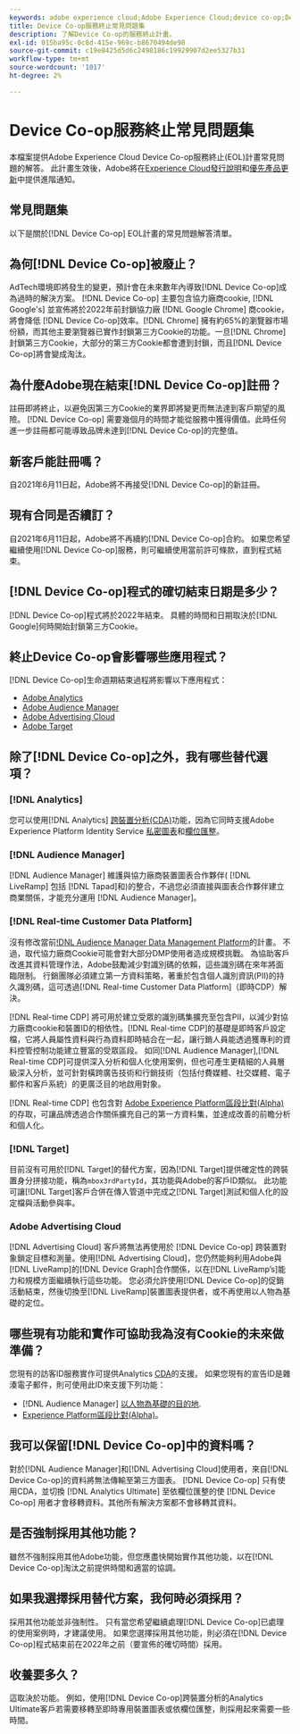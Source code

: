```yaml
---
keywords: adobe experience cloud;Adobe Experience Cloud;device co-op;Device Co-op；終止服務
title: Device Co-op服務終止常見問題集
description: 了解Device Co-op的服務終止計畫。
exl-id: 015ba95c-0c8d-415e-969c-b8670494de98
source-git-commit: c19e8425d5d6c2498186c19929907d2ee5327b31
workflow-type: tm+mt
source-wordcount: '1017'
ht-degree: 2%

---
```


# Device Co-op服務終止常見問題集

本檔案提供Adobe Experience Cloud Device Co-op服務終止(EOL)計畫常見問題的解答。 此計畫生效後，Adobe將在[Experience Cloud發行說明](https://experienceleague.adobe.com/docs/release-notes/experience-cloud/current.html?lang=zh-Hant)和[優先產品更新](https://www.adobe.com/tw/subscription/priority-product-update.html)中提供進階通知。

## 常見問題集

以下是關於[!DNL Device Co-op] EOL計畫的常見問題解答清單。

## 為何[!DNL Device Co-op]被廢止？

AdTech環境即將發生的變更，預計會在未來數年內導致[!DNL Device Co-op]成為過時的解決方案。 [!DNL Device Co-op] 主要包含協力廠商cookie, [!DNL Google's] 並宣佈將於2022年前封鎖協力廠 [!DNL Google Chrome] 商cookie，將會降低 [!DNL Device Co-op]效率。[!DNL Chrome] 擁有約65%的瀏覽器市場份額，而其他主要瀏覽器已實作封鎖第三方Cookie的功能。一旦[!DNL Chrome]封鎖第三方Cookie，大部分的第三方Cookie都會遭到封鎖，而且[!DNL Device Co-op]將會變成淘汰。

## 為什麼Adobe現在結束[!DNL Device Co-op]註冊？

註冊即將終止，以避免因第三方Cookie的業界即將變更而無法達到客戶期望的風險。 [!DNL Device Co-op] 需要幾個月的時間才能從服務中獲得價值。此時任何進一步註冊都可能導致品牌未達到[!DNL Device Co-op]的完整值。

## 新客戶能註冊嗎？

自2021年6月11日起，Adobe將不再接受[!DNL Device Co-op]的新註冊。

## 現有合同是否續訂？

自2021年6月11日起，Adobe將不再續約[!DNL Device Co-op]合約。 如果您希望繼續使用[!DNL Device Co-op]服務，則可繼續使用當前許可條款，直到程式結束。

## [!DNL Device Co-op]程式的確切結束日期是多少？

[!DNL Device Co-op]程式將於2022年結束。 具體的時間和日期取決於[!DNL Google]何時開始封鎖第三方Cookie。

## 終止Device Co-op會影響哪些應用程式？

[!DNL Device Co-op]生命週期結束過程將影響以下應用程式：

- [Adobe Analytics](https://experienceleague.adobe.com/docs/analytics.html?lang=en)
- [Adobe Audience Manager](https://experienceleague.adobe.com/docs/audience-manager/user-guide/overview/aam-overview.html?lang=en)
- [Adobe Advertising Cloud](https://experienceleague.adobe.com/docs/advertising-cloud.html?lang=en)
- [Adobe Target](https://experienceleague.adobe.com/docs/target/using/introduction/intro.html?lang=en)

## 除了[!DNL Device Co-op]之外，我有哪些替代選項？

### [!DNL Analytics]

您可以使用[!DNL Analytics] [跨裝置分析(CDA)](https://experienceleague.adobe.com/docs/analytics/components/cda/overview.html)功能，因為它同時支援Adobe Experience Platform Identity Service [私密圖表](https://experienceleague.adobe.com/docs/analytics/components/cda/device-graph.html?lang=en)和[欄位匯整](https://experienceleague.adobe.com/docs/analytics/components/cda/field-based-stitching.html?lang=en)。

### [!DNL Audience Manager]

[!DNL Audience Manager] 維護與協力廠商裝置圖表合作夥伴( [!DNL LiveRamp] 包括 [!DNL Tapad]和)的整合，不過您必須直接與圖表合作夥伴建立商業關係，才能充分運用 [!DNL Audience Manager]。

### [!DNL Real-time Customer Data Platform]

沒有修改當前[!DNL Audience Manager Data Management Platform](DMP)的計畫。 不過，取代協力廠商Cookie可能會對大部分DMP使用者造成規模挑戰。 為協助客戶改進其資料管理作法，Adobe鼓勵減少對識別碼的依賴，這些識別碼在來年將面臨限制。 行銷團隊必須建立第一方資料策略，著重於包含個人識別資訊(PII)的持久識別碼，這可透過[!DNL Real-time Customer Data Platform]（即時CDP）解決。

[!DNL Real-time CDP] 將可用於建立受眾的識別碼集擴充至包含PII，以減少對協力廠商cookie和裝置ID的相依性。[!DNL Real-time CDP]的基礎是即時客戶設定檔，它將人員屬性資料與行為資料即時結合在一起，讓行銷人員能透過獲專利的資料控管控制功能建立豐富的受眾區段。 如同[!DNL Audience Manager],[!DNL Real-time CDP]可提供深入分析和個人化使用案例，但也可產生更精細的人員層級深入分析，並可針對橫跨廣告技術和行銷技術（包括付費媒體、社交媒體、電子郵件和客戶系統）的更廣泛目的地啟用對象。

[!DNL Real-time CDP] 也包含對 [Adobe Experience Platform區段比對(Alpha)](https://experienceleague.adobe.com/docs/experience-platform/segmentation/ui/segment-match.html?lang=en)的存取，可讓品牌透過合作關係擴充自己的第一方資料集，並達成改善的前瞻分析和個人化。

### [!DNL Target]

目前沒有可用於[!DNL Target]的替代方案，因為[!DNL Target]提供確定性的跨裝置身分拼接功能，稱為`mbox3rdPartyId`，其功能與Adobe的客戶ID類似。 此功能可讓[!DNL Target]客戶合併在傳入管道中完成之[!DNL Target]測試和個人化的設定檔與活動參與率。

### Adobe Advertising Cloud

[!DNL Advertising Cloud] 客戶將無法再使用於 [!DNL Device Co-op] 跨裝置對象鎖定目標和測量。使用[!DNL Advertising Cloud]，您仍然能夠利用Adobe與[!DNL LiveRamp]的[!DNL Device Graph]合作關係，以在[!DNL LiveRamp’s]能力和規模方面繼續執行這些功能。 您必須允許使用[!DNL Device Co-op]的促銷活動結束，然後切換至[!DNL LiveRamp]裝置圖表提供者，或不再使用以人物為基礎的定位。

## 哪些現有功能和實作可協助我為沒有Cookie的未來做準備？

您現有的訪客ID服務實作可提供Analytics [CDA](https://experienceleague.adobe.com/docs/analytics/components/cda/overview.html)的支援。 如果您現有的宣告ID是雜湊電子郵件，則可使用此ID來支援下列功能：

- [!DNL Audience Manager] [以人物為基礎的目的地](https://experienceleague.adobe.com/docs/audience-manager/user-guide/features/destinations/people-based/people-based-destinations-overview.html).
- [Experience Platform區段比對(Alpha)](https://experienceleague.adobe.com/docs/experience-platform/segmentation/ui/segment-match.html?lang=en)。

## 我可以保留[!DNL Device Co-op]中的資料嗎？

對於[!DNL Audience Manager]和[!DNL Advertising Cloud]使用者，來自[!DNL Device Co-op]的資料將無法傳輸至第三方圖表。 [!DNL Device Co-op] 只有使用CDA，並切換 [!DNL Analytics Ultimate] 至依欄位匯整的使 [!DNL Device Co-op] 用者才會移轉資料。其他所有解決方案都不會移轉其資料。

## 是否強制採用其他功能？

雖然不強制採用其他Adobe功能，但您應盡快開始實作其他功能，以在[!DNL Device Co-op]淘汰之前提供時間和適當的協調。

## 如果我選擇採用替代方案，我何時必須採用？

採用其他功能並非強制性。 只有當您希望繼續處理[!DNL Device Co-op]已處理的使用案例時，才建議使用。 如果您選擇採用其他功能，則必須在[!DNL Device Co-op]程式結束前在2022年之前（要宣佈的確切時間）採用。

## 收養要多久？

這取決於功能。 例如，使用[!DNL Device Co-op]跨裝置分析的Analytics Ultimate客戶若需要移轉至即時專用裝置圖表或依欄位匯整，則採用起來需要一些時間。
